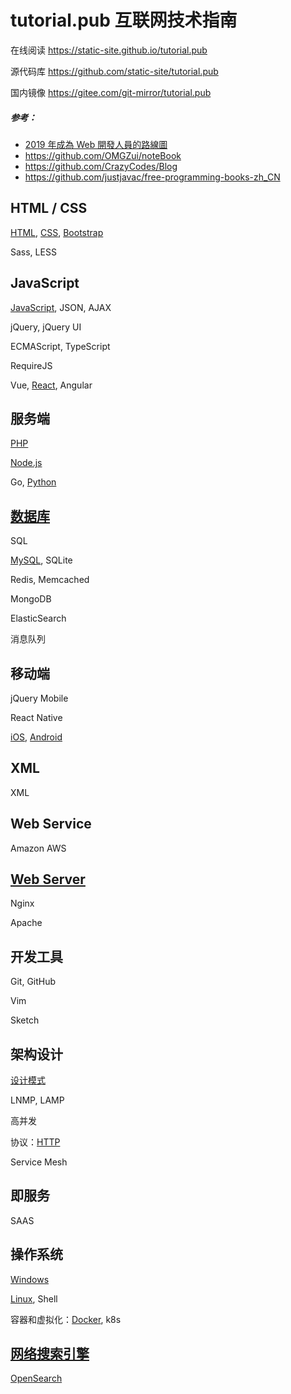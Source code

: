 # tutorial.pub 互联网技术指南

在线阅读 https://static-site.github.io/tutorial.pub

源代码库 https://github.com/static-site/tutorial.pub

国内镜像 https://gitee.com/git-mirror/tutorial.pub



##### 参考：
- [2019 年成為 Web 開發人員的路線圖](https://github.com/goodjack/developer-roadmap-chinese)
- https://github.com/OMGZui/noteBook
- https://github.com/CrazyCodes/Blog
- https://github.com/justjavac/free-programming-books-zh_CN



## HTML / CSS

[HTML](category/HTML), [CSS](category/CSS), [Bootstrap](category/CSS/Bootstrap)

Sass, LESS



## JavaScript

[JavaScript](category/JavaScript), JSON, AJAX

jQuery, jQuery UI

ECMAScript, TypeScript

RequireJS

Vue, [React](category/JavaScript/React), Angular



## 服务端

[PHP](category/PHP)

[Node.js](category/Node.js)

Go, [Python](category/Python)



## [数据库](category/Database)

SQL

[MySQL](category/Database/MySQL), SQLite

Redis, Memcached

MongoDB

ElasticSearch

消息队列



## 移动端

jQuery Mobile

React Native

[iOS](category/iOS), [Android](category/Android)


## XML

XML



## Web Service

Amazon AWS



## [Web Server](category/WebServer)

Nginx

Apache



## 开发工具

Git, GitHub

Vim

Sketch



## 架构设计

[设计模式](docs/Software_design_pattern)

LNMP, LAMP

高并发

协议：[HTTP](category/_drafts/HTTP.md)

Service Mesh

## 即服务

SAAS



## 操作系统

[Windows](category/Windows)

[Linux](category/Linux), Shell

容器和虚拟化：[Docker](category/Docker), k8s


## [网络搜索引擎](category/Web_search_engine)

[OpenSearch](category/Web_search_engine/OpenSearch)
